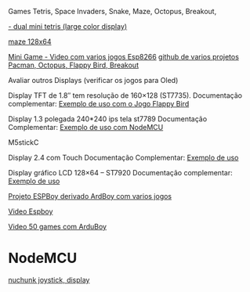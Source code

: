 Games
Tetris, Space Invaders, Snake, Maze, Octopus, Breakout, 


[- dual mini tetris (large color display)](https://blog.arduino.cc/2019/09/17/mini-tetris-cabinet-commands-waitstaff-to-fetch-more-water-and-coffee/)

[maze 128x64](https://create.arduino.cc/projecthub/doug-domke/128-x-64-led-flat-panel-display-caa4d3) 

[Mini Game - Video com varios jogos Esp8266](https://www.youtube.com/watch?v=GVg4Ar-J3tM)
[github de varios projetos](https://github.com/JimmySoftware/ESPert/tree/master/examples)
[Pacman, Octopus, Flappy Bird, Breakout](https://github.com/JimmySoftware/ESPert/tree/master/examples/_9100_Game_All_in_One)

Avaliar outros Displays (verificar os jogos para Oled)

Display TFT de 1.8″ tem resolução de 160×128 (ST7735). 
Documentação complementar: [Exemplo de uso com o Jogo Flappy Bird](https://www.filipeflop.com/blog/jogando-flappy-bird-com-arduino/) 

Display 1.3 polegada 240*240 ips tela st7789
Documentação Complementar: [Exemplo de uso com NodeMCU](https://simple-circuit.com/esp8266-nodemcu-st7789-tft-ips-display/)

M5stickC

Display 2.4 com Touch 
Documentação Complementar: [Exemplo de uso](https://create.arduino.cc/projecthub/electropeak/arduino-2-4-touch-screen-lcd-shield-tutorial-fe6f05)

Display gráfico LCD 128×64 – ST7920
Documentação complementar: [Exemplo de uso](https://www.arduinoecia.com.br/display-grafico-lcd-128x64-st7920-arduino/) 


[Projeto ESPBoy derivado ArdBoy com varios jogos](https://github.com/tonym128/ESPboy_Arduboy2_lib)

[Video Espboy](https://www.youtube.com/watch?v=sHrSPXpTcYI)

[Video 50 games com ArduBoy](https://www.youtube.com/watch?v=sn3lKE1kZcE)


# NodeMCU

[nuchunk joystick, display](https://www.youtube.com/watch?v=AsSy9IgHFPs&feature=youtu.be)

